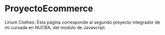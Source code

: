 # ProyectoEcommerce 
Lirium Clothes:
Ésta página corresponde al segundo proyecto integrador de mi cursada en NUCBA, del modulo de Javascript.
